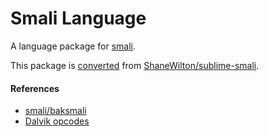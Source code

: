 Smali Language
==========

A language package for [smali](https://code.google.com/p/smali/).

This package is [converted](https://github.com/johan/cson-cli) from [ShaneWilton/sublime-smali](https://github.com/ShaneWilton/sublime-smali).

#### References

- [smali/baksmali](https://code.google.com/p/smali/)
- [Dalvik opcodes](http://pallergabor.uw.hu/androidblog/dalvik_opcodes.html)

